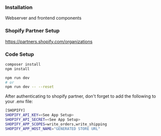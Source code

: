 ### Installation

Webserver and frontend components

### Shopify Partner Setup
https://partners.shopify.com/organizations

### Code Setup

```bash
composer install
npm install
```

```bash
npm run dev
# or
npm run dev -- --reset
```

After authenticating to shopify partner, don't forget to add the following to your .env file:

```bash
[SHOPIFY]
SHOPIFY_API_KEY=<See App Setup>
SHOPIFY_API_SECRET=<See App Setup>
SHOPIFY_APP_SCOPES=write_orders,write_shipping
SHOPIFY_APP_HOST_NAME="GENERATED STORE URL"
```

